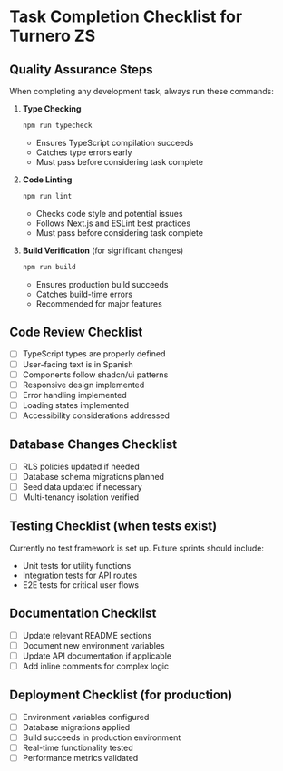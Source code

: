 # Task Completion Checklist for Turnero ZS

## Quality Assurance Steps
When completing any development task, always run these commands:

1. **Type Checking**
   ```bash
   npm run typecheck
   ```
   - Ensures TypeScript compilation succeeds
   - Catches type errors early
   - Must pass before considering task complete

2. **Code Linting**
   ```bash
   npm run lint
   ```
   - Checks code style and potential issues
   - Follows Next.js and ESLint best practices
   - Must pass before considering task complete

3. **Build Verification** (for significant changes)
   ```bash
   npm run build
   ```
   - Ensures production build succeeds
   - Catches build-time errors
   - Recommended for major features

## Code Review Checklist
- [ ] TypeScript types are properly defined
- [ ] User-facing text is in Spanish
- [ ] Components follow shadcn/ui patterns
- [ ] Responsive design implemented
- [ ] Error handling implemented
- [ ] Loading states implemented
- [ ] Accessibility considerations addressed

## Database Changes Checklist
- [ ] RLS policies updated if needed
- [ ] Database schema migrations planned
- [ ] Seed data updated if necessary
- [ ] Multi-tenancy isolation verified

## Testing Checklist (when tests exist)
Currently no test framework is set up. Future sprints should include:
- Unit tests for utility functions
- Integration tests for API routes
- E2E tests for critical user flows

## Documentation Checklist
- [ ] Update relevant README sections
- [ ] Document new environment variables
- [ ] Update API documentation if applicable
- [ ] Add inline comments for complex logic

## Deployment Checklist (for production)
- [ ] Environment variables configured
- [ ] Database migrations applied
- [ ] Build succeeds in production environment
- [ ] Real-time functionality tested
- [ ] Performance metrics validated